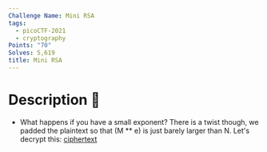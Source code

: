 ```yaml
---
Challenge Name: Mini RSA
tags:
  - picoCTF-2021
  - cryptography
Points: "70"
Solves: 5,619
title: Mini RSA
---
```

# Description 📄
- What happens if you have a small exponent? There is a twist though, we padded the plaintext so that (M ** e) is just barely larger than N. Let's decrypt this: [ciphertext](https://mercury.picoctf.net/static/2d884b04dbb44896dda1276774b09216/ciphertext)